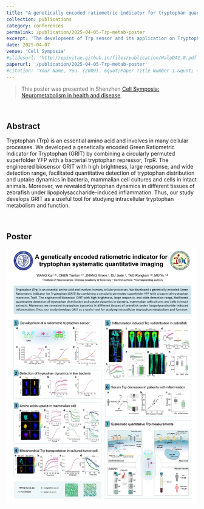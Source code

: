 ```yaml
---
title: "A genetically encoded ratiometric indicator for tryptophan quantitative imaging across model organisms"
collection: publications
category: conferences
permalink: /publication/2025-04-05-Trp-metab-poster
excerpt: 'The development of Trp sensor and its application on Tryptophan quantitative imaging.'
date: 2025-04-07
venue: 'Cell Symposia'
#slidesurl: 'http://epivitae.github.io/files/publication/HaloDA1.0.pdf'
paperurl: '/publication/2025-04-05-Trp-metab-poster'
#citation: 'Your Name, You. (2009). &quot;Paper Title Number 1.&quot; <i>Journal 1</i>. 1(1).'
---
```


 > This poster was presented in Shenzhen [Cell Symposia: Neurometabolism in health and disease](https://cell-symposia.com/neurometabolism-2025/conference-program.html). 


<br>

## Abstract

Tryptophan (Trp) is an essential amino acid and involves in many cellular processes. We developed a genetically encoded Green Ratiometric Indicator for Tryptophan (GRIT) by combining a circularly permuted superfolder YFP with a bacterial tryptophan repressor, TrpR. The engineered biosensor GRIT with high brightness, large response, and wide detection range, facilitated quantitative detection of tryptophan distribution and uptake dynamics in bacteria, mammalian cell cultures and cells in intact animals. Moreover, we revealed tryptophan dynamics in different tissues of zebrafish under lipopolysaccharide-induced inflammation. Thus, our study develops GRIT as a useful tool for studying intracellular tryptophan metabolism and function.

<br>


## Poster
<div align="center">
    <img src="/images/papers/Trp poster.jpg">
</div>
